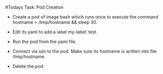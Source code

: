 #Todays Task: Pod Creation

- Create a pod of image bash which runs once to execute the command hostname > /tmp/hostname && sleep 30.

- Edit its yaml to add a label my-label: test.

- Run the pod from the yaml file.

- Connect via ssh to the pod. Make sure its hostname is written into file /tmp/hostname.

- Delete the pod.
